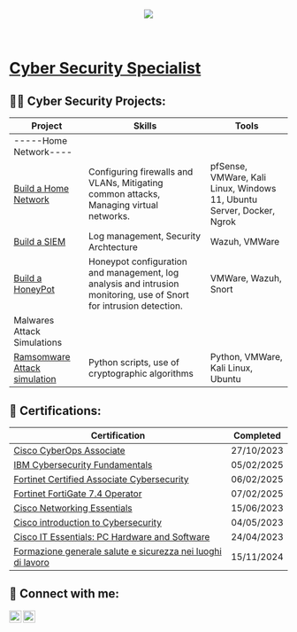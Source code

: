 <h1 align="center">
    <img src="https://readme-typing-svg.herokuapp.com/?font=Righteous&size=35&center=true&vCenter=true&width=500&height=70&duration=4000&lines=Hi+There!+👋;+I'm+Giacomo!;" /> <h1><br/><a href="https://gif-97.github.io/GiF97Repo.github.io/">Cyber Security Specialist</a>
<h2>👨‍💻 Cyber Security Projects:</h2>

|     Project         |                 Skills                |     Tools       |
| ----------------------- | ------------------------------------- | --------------- |
|-----Home Network----|
| [Build a Home Network](https://github.com/gif-97/HomeNetwork-Pratice)|Configuring firewalls and VLANs, Mitigating common attacks, Managing virtual networks.|pfSense, VMWare, Kali Linux, Windows 11, Ubuntu Server, Docker, Ngrok|
| [Build a SIEM](https://github.com/gif-97/SIEM-Pratice) | Log management, Security Archtecture  |Wazuh, VMWare |
| [Build a HoneyPot](https://github.com/gif-97/HoneyPot-Pratice)|Honeypot configuration and management, log analysis and intrusion monitoring, use of Snort for intrusion detection.|VMWare, Wazuh, Snort|
|Malwares Attack Simulations|
|[Ramsomware Attack simulation](https://github.com/gif-97/RamsomwareAttack-Pratice)|Python scripts, use of cryptographic algorithms|Python, VMWare, Kali Linux, Ubuntu|


<h2>📄 Certifications:</h2>

|     Certification           |               Completed                  |
| ----------------------------| -----------------------------------------| 
| [Cisco CyberOps Associate](https://www.credly.com/badges/ee9fce61-bcee-48ba-9f04-9e5c5b9e74f5/public_url)    |                27/10/2023                |
| [IBM Cybersecurity Fundamentals](https://www.credly.com/badges/e408a992-b5f6-47b0-95d6-9654bd671a63/linked_in_profile) |                05/02/2025                |
| [Fortinet Certified Associate Cybersecurity](https://www.credly.com/badges/b6d7bbff-3822-43b5-976f-1364d44717c1/linked_in_profile) |                06/02/2025                |
| [Fortinet FortiGate 7.4 Operator](https://www.credly.com/badges/83b0ad61-fb2d-4c4b-80e0-e9d9c008f185/linked_in_profile) |                07/02/2025                |
| [Cisco Networking Essentials](https://www.credly.com/badges/10c5e3ad-e9a7-45b9-b7d2-639b7ec64e62/public_url) |                15/06/2023                |
| [Cisco introduction to Cybersecurity](https://www.credly.com/badges/6ffb955e-4952-4f28-90b9-3ffc3939b83c/public_url)   |                04/05/2023      | 
| [Cisco IT Essentials: PC Hardware and Software](https://www.credly.com/badges/4f830af3-5d3d-4a21-9e4b-6a3983a6dd12/public_url)|               24/04/2023|              
| [Formazione generale salute e sicurezza nei luoghi di lavoro](https://www.cboxiqc.com/assertions/B1789D04-CC86-47B5-B0BB-0B26E11845B7)   |                15/11/2024                |


<h2> 🤳 Connect with me:</h2>

[<img align="left" alt="GiF | GMail" width="22px" src="https://cdn.jsdelivr.net/npm/simple-icons@v3/icons/gmail.svg" />][gmail]
[<img align="left" alt="GiF | LinkedIn" width="22px" src="https://cdn.jsdelivr.net/npm/simple-icons@v3/icons/linkedin.svg" />][linkedin]


[gmail]: mailto:giacomofestante@gmail.com
[linkedin]: https://linkedin.com/in/giacomofestante/

<!--
**gif-97/gif-97** is a ✨ _special_ ✨ repository because its `README.md` (this file) appears on your GitHub profile.

Here are some ideas to get you started:

- 🔭 I’m currently working on ...
- 🌱 I’m currently learning ...
- 👯 I’m looking to collaborate on ...
- 🤔 I’m looking for help with ...
- 💬 Ask me about ...
- 📫 How to reach me: ...
- 😄 Pronouns: ...
- ⚡ Fun fact: ...
-->
